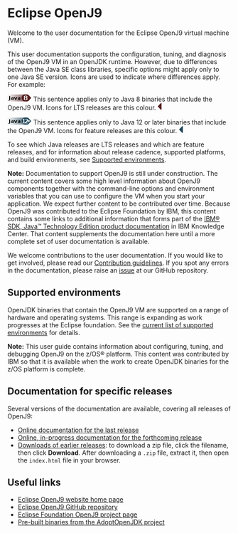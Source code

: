 <!--
* Copyright (c) 2017, 2019 IBM Corp. and others
*
* This program and the accompanying materials are made
* available under the terms of the Eclipse Public License 2.0
* which accompanies this distribution and is available at
* https://www.eclipse.org/legal/epl-2.0/ or the Apache
* License, Version 2.0 which accompanies this distribution and
* is available at https://www.apache.org/licenses/LICENSE-2.0.
*
* This Source Code may also be made available under the
* following Secondary Licenses when the conditions for such
* availability set forth in the Eclipse Public License, v. 2.0
* are satisfied: GNU General Public License, version 2 with
* the GNU Classpath Exception [1] and GNU General Public
* License, version 2 with the OpenJDK Assembly Exception [2].
*
* [1] https://www.gnu.org/software/classpath/license.html
* [2] http://openjdk.java.net/legal/assembly-exception.html
*
* SPDX-License-Identifier: EPL-2.0 OR Apache-2.0 OR GPL-2.0 WITH
* Classpath-exception-2.0 OR LicenseRef-GPL-2.0 WITH Assembly-exception
-->

# Eclipse OpenJ9

Welcome to the user documentation for the Eclipse OpenJ9 virtual machine (VM).

This user documentation supports the configuration, tuning, and diagnosis of the OpenJ9 VM in an OpenJDK runtime. However, due to differences between the Java SE class libraries, specific options might apply only to one Java SE version. Icons are used to indicate where differences apply. For example:

![Start of content that applies only to Java 8 (LTS)](cr/java8.png) This sentence applies only to Java 8 binaries that include the OpenJ9 VM. Icons for LTS releases are this colour. ![End of content that applies only to Java 8 (LTS)](cr/java_close_lts.png)

![Start of content that applies only to Java 12 and later](cr/java12plus.png) This sentence applies only to Java 12 or later binaries that include the OpenJ9 VM. Icons for feature releases are this colour. ![End of content that applies only to Java 12 or later](cr/java_close.png)

To see which Java releases are LTS releases and which are feature releases, and for information about release cadence, supported platforms, and build environments, see [Supported environments](openj9_support.md).

<i class="fa fa-pencil-square-o" aria-hidden="true"></i> **Note:** Documentation to support OpenJ9 is still under construction. The current content covers
some high level information about OpenJ9 components together with the command-line options and environment variables that you can use to configure the VM when you start your application. We expect further content to be contributed over time. Because OpenJ9 was contributed to the Eclipse Foundation by IBM, this content contains some links to additional information that forms part of the [IBM&reg; SDK, Java&trade; Technology Edition product documentation](https://www.ibm.com/support/knowledgecenter/SSYKE2/welcome_javasdk_family.html) in IBM Knowledge Center. That content supplements the documentation here until a more complete set of user documentation is available.

We welcome contributions to the user documentation. If you would like to get involved, please read our [Contribution guidelines](https://github.com/eclipse/openj9-docs/blob/master/CONTRIBUTING.md). If you spot any errors in the documentation, please raise an [issue](https://github.com/eclipse/openj9-docs/issues/new?template=documentation-error.md) at our GitHub repository.

## Supported environments

OpenJDK binaries that contain the OpenJ9 VM are supported on a range of hardware and operating systems. This range is expanding as work progresses at the Eclipse foundation. See the [current list of supported environments](openj9_support.md) for details.

<i class="fa fa-pencil-square-o" aria-hidden="true"></i> **Note:** This user guide contains information about configuring, tuning, and debugging OpenJ9 on the z/OS&reg; platform. This content was contributed by IBM so that it is available when the work to create OpenJDK binaries for the z/OS platform is complete.

## Documentation for specific releases

Several versions of the documentation are available, covering all releases of OpenJ9:

- [Online documentation for the last release](https://www.eclipse.org/openj9/docs/index.html)
- [Online, in-progress documentation for the forthcoming release](https://eclipse.github.io/openj9-docs/)
- [Downloads of earlier releases](https://github.com/eclipse/openj9-docs/tree/master/downloads): to download a zip file, click the filename, then click **Download**. After downloading a `.zip` file, extract it, then open the `index.html` file in your browser.

## Useful links

- [Eclipse OpenJ9 website home page](https://www.eclipse.org/openj9)
- [Eclipse OpenJ9 GitHub repository](https://github.com/eclipse/openj9)
- [Eclipse Foundation OpenJ9 project page](https://projects.eclipse.org/projects/technology.openj9)
- [Pre-built binaries from the AdoptOpenJDK project](https://adoptopenjdk.net/releases.html?variant=openjdk8&jvmVariant=openj9)

<!-- ==== END OF TOPIC ==== index.md ==== -->
